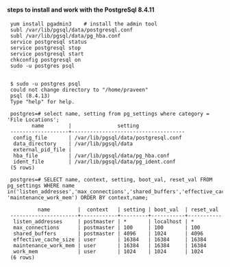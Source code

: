 #### steps to install and work with the PostgreSql 8.4.11
     yum install pgadmin3    # install the admin tool
     subl /var/lib/pgsql/data/postgresql.conf 
     subl /var/lib/pgsql/data/pg_hba.conf
     service postgresql status
     service postgresql stop
     service postgresql start
     chkconfig postgresql on   
     sudo -u postgres psql   
     
     
     $ sudo -u postgres psql
     could not change directory to "/home/praveen"
     psql (8.4.13)
     Type "help" for help.
     
     postgres=# select name, setting from pg_settings where category = 'File Locations';
            name        |               setting               
     -------------------+-------------------------------------
      config_file       | /var/lib/pgsql/data/postgresql.conf
      data_directory    | /var/lib/pgsql/data
      external_pid_file | 
      hba_file          | /var/lib/pgsql/data/pg_hba.conf
      ident_file        | /var/lib/pgsql/data/pg_ident.conf
     (5 rows)
     
     postgres=# SELECT name, context, setting, boot_val, reset_val FROM pg_settings WHERE name in('listen_addresses','max_connections','shared_buffers','effective_cache_size','work_mem', 'maintenance_work_mem') ORDER BY context,name;
     
              name         |  context   | setting | boot_val  | reset_val 
     ----------------------+------------+---------+-----------+-----------
      listen_addresses     | postmaster | *       | localhost | *
      max_connections      | postmaster | 100     | 100       | 100
      shared_buffers       | postmaster | 4096    | 1024      | 4096
      effective_cache_size | user       | 16384   | 16384     | 16384
      maintenance_work_mem | user       | 16384   | 16384     | 16384
      work_mem             | user       | 1024    | 1024      | 1024
     (6 rows)
     
     
     
     
